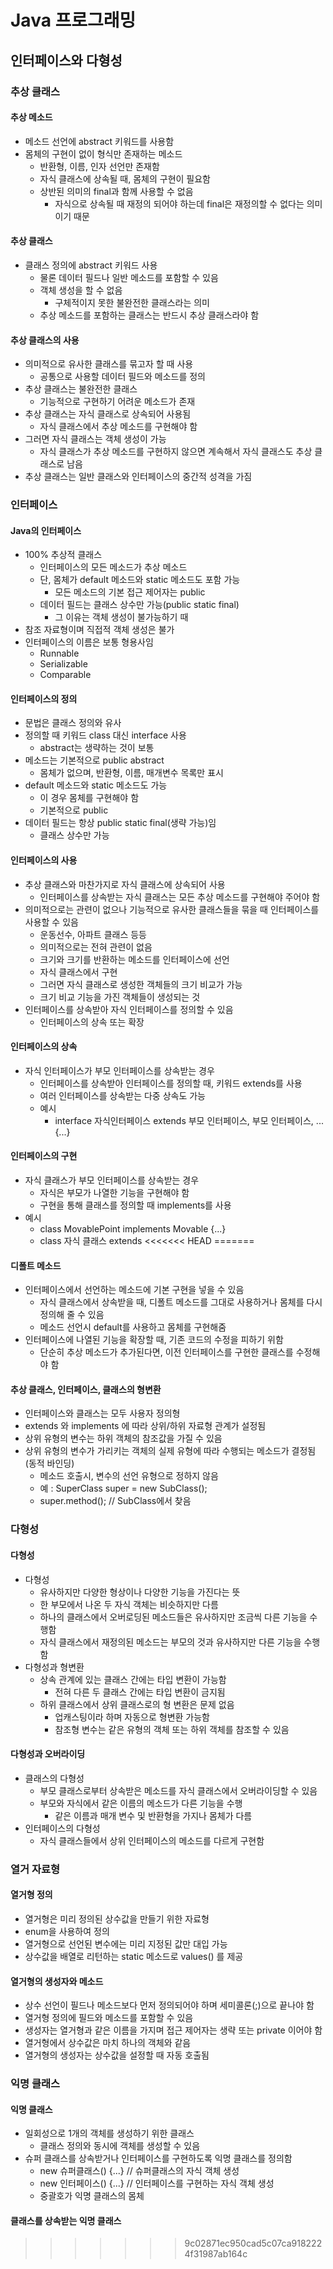 # Java 프로그래밍

## 인터페이스와 다형성

### 추상 클래스

#### 추상 메소드

- 메소드 선언에 abstract 키워드를 사용함
- 몸체의 구현이 없이 형식만 존재하는 메소드
  - 반환형, 이름, 인자 선언만 존재함
  - 자식 클래스에 상속될 때, 몸체의 구현이 필요함
  - 상반된 의미의 final과 함께 사용할 수 없음
    - 자식으로 상속될 때 재정의 되어야 하는데 final은 재정의할 수 없다는 의미이기 때문

#### 추상 클래스

- 클래스 정의에 abstract 키워드 사용
  - 물론 데이터 필드나 일반 메소드를 포함할 수 있음
  - 객체 생성을 할 수 없음
    - 구체적이지 못한 불완전한 클래스라는 의미
  - 추상 메소드를 포함하는 클래스는 반드시 추상 클래스라야 함

#### 추상 클래스의 사용

- 의미적으로 유사한 클래스를 묶고자 할 때 사용
  - 공통으로 사용할 데이터 필드와 메소드를 정의
- 추상 클래스는 불완전한 클래스
  - 기능적으로 구현하기 어려운 메소드가 존재
- 추상 클래스는 자식 클래스로 상속되어 사용됨
  - 자식 클래스에서 추상 메소드를 구현해야 함
- 그러면 자식 클래스는 객체 생성이 가능
  - 자식 클래스가 추상 메소드를 구현하지 않으면 계속해서 자식 클래스도 추상 클래스로 남음
- 추상 클래스는 일반 클래스와 인터페이스의 중간적 성격을 가짐

### 인터페이스

#### Java의 인터페이스

- 100% 추상적 클래스
  - 인터페이스의 모든 메소드가 추상 메소드
  - 단, 몸체가 default 메소드와 static 메소드도 포함 가능
    - 모든 메소드의 기본 접근 제어자는 public
  - 데이터 필드는 클래스 상수만 가능(public static final)
    - 그 이유는 객체 생성이 불가능하기 때
- 참조 자료형이며 직접적 객체 생성은 불가
- 인터페이스의 이름은 보통 형용사임
  - Runnable
  - Serializable
  - Comparable

#### 인터페이스의 정의

- 문법은 클래스 정의와 유사
- 정의할 때 키워드 class 대신 interface 사용
  - abstract는 생략하는 것이 보통
- 메소드는 기본적으로 public abstract
  - 몸체가 없으며, 반환형, 이름, 매개변수 목록만 표시
- default 메소드와 static 메소드도 가능
  - 이 경우 몸체를 구현해야 함
  - 기본적으로 public
- 데이터 필드는 항상 public static final(생략 가능)임
  - 클래스 상수만 가능

#### 인터페이스의 사용

- 추상 클래스와 마찬가지로 자식 클래스에 상속되어 사용
  - 인터페이스를 상속받는 자식 클래스는 모든 추상 메소드를 구현해야 주어야 함
- 의미적으로는 관련이 없으나 기능적으로 유사한 클래스들을 묶을 때 인터페이스를 사용할 수 있음
  - 운동선수, 아파트 클래스 등등
  - 의미적으로는 전혀 관련이 없음
  - 크기와 크기를 반환하는 메소드를 인터페이스에 선언
  - 자식 클래스에서 구현
  - 그러면 자식 클래스로 생성한 객체들의 크기 비교가 가능
  - 크기 비교 기능을 가진 객체들이 생성되는 것
- 인터페이스를 상속받아 자식 인터페이스를 정의할 수 있음
  - 인터페이스의 상속 또는 확장

#### 인터페이스의 상속

- 자식 인터페이스가 부모 인터페이스를 상속받는 경우
  - 인터페이스를 상속받아 인터페이스를 정의할 때, 키워드 extends를 사용
  - 여러 인터페이스를 상속받는 다중 상속도 가능
  - 예시
    - interface 자식인터페이스 extends 부모 인터페이스, 부모 인터페이스, ... {...}

#### 인터페이스의 구현

- 자식 클래스가 부모 인터페이스를 상속받는 경우
  - 자식은 부모가 나열한 기능을 구현해야 함
  - 구현을 통해 클래스를 정의할 때 implements를 사용
- 예시
  - class MovablePoint implements Movable {...}
  - class 자식 클래스 extends
<<<<<<< HEAD
=======

#### 디폴트 메소드

- 인터페이스에서 선언하는 메소드에 기본 구현을 넣을 수 있음
  - 자식 클래스에서 상속받을 때, 디폴트 메소드를 그대로 사용하거나 몸체를 다시 정의해 줄 수 있음
  - 메소드 선언시 default를 사용하고 몸체를 구현해줌
- 인터페이스에 나열된 기능을 확장할 때, 기존 코드의 수정을 피하기 위함
  - 단순히 추상 메소드가 추가된다면, 이전 인터페이스를 구현한 클래스를 수정해야 함

#### 추상 클래스, 인터페이스, 클래스의 형변환

- 인터페이스와 클래스는 모두 사용자 정의형
- extends 와 implements 에 따라 상위/하위 자료형 관계가 설정됨
- 상위 유형의 변수는 하위 객체의 참조값을 가질 수 있음
- 상위 유형의 변수가 가리키는 객체의 실제 유형에 따라 수행되는 메소드가 결정됨(동적 바인딩)
  - 메소드 호출시, 변수의 선언 유형으로 정하지 않음
  - 예 : SuperClass super = new SubClass();
  - super.method(); // SubClass에서 찾음

### 다형성

#### 다형성

- 다형성
  - 유사하지만 다양한 형상이나 다양한 기능을 가진다는 뜻
  - 한 부모에서 나온 두 자식 객체는 비슷하지만 다름
  - 하나의 클래스에서 오버로딩된 메소드들은 유사하지만 조금씩 다른 기능을 수행함
  - 자식 클래스에서 재정의된 메소드는 부모의 것과 유사하지만 다른 기능을 수행함
- 다형성과 형변환
  - 상속 관계에 있는 클래스 간에는 타입 변환이 가능함
    - 전혀 다른 두 클래스 간에는 타입 변환이 금지됨
  - 하위 클래스에서 상위 클래스로의 형 변환은 문제 없음
    - 업캐스팅이라 하며 자동으로 형변환 가능함
    - 참조형 변수는 같은 유형의 객체 또는 하위 객체를 참조할 수 있음

#### 다형성과 오버라이딩

- 클래스의 다형성
  - 부모 클래스로부터 상속받은 메소드를 자식 클래스에서 오버라이딩할 수 있음
  - 부모와 자식에서 같은 이름의 메소드가 다른 기능을 수행
    - 같은 이름과 매개 변수 및 반환형을 가지나 몸체가 다름
- 인터페이스의 다형성
  - 자식 클래스들에서 상위 인터페이스의 메소드를 다르게 구현함

### 열거 자료형

#### 열거형 정의

- 열거형은 미리 정의된 상수값을 만들기 위한 자료형
- enum을 사용하여 정의
- 열거형으로 선언된 변수에는 미리 지정된 값만 대입 가능
- 상수값을 배열로 리턴하는 static 메소드로 values() 를 제공

#### 열거형의 생성자와 메소드

- 상수 선언이 필드나 메소드보다 먼저 정의되어야 하며 세미콜론(;)으로 끝나야 함
- 열거형 정의에 필드와 메소드를 포함할 수 있음
- 생성자는 열거형과 같은 이름을 가지며 접근 제어자는 생략 또는 private 이어야 함
- 열거형에서 상수값은 마치 하나의 객체와 같음
- 열거형의 생성자는 상수값을 설정할 때 자동 호출됨

### 익명 클래스

#### 익명 클래스

- 일회성으로 1개의 객체를 생성하기 위한 클래스
  - 클래스 정의와 동시에 객체를 생성할 수 있음
- 슈퍼 클래스를 상속받거나 인터페이스를 구현하도록 익명 클래스를 정의함
  - new 슈퍼클래스() {...} // 슈퍼클래스의 자식 객체 생성
  - new 인터페이스() {...} // 인터페이스를 구현하는 자식 객체 생성
  - 중괄호가 익명 클래스의 몸체

#### 클래스를 상속받는 익명 클래스

>>>>>>> 9c02871ec950cad5c07ca9182224f31987ab164c
